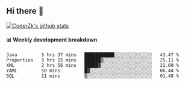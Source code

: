 ## Hi there 👋

[![CoderZk's github stats](https://github-readme-stats.vercel.app/api?username=zhoukuo123&show_icons=true&count_private=true)](https://github.com/anuraghazra/github-readme-stats)

#### :bar_chart: Weekly development breakdown

<!--START_SECTION:waka-->
```text
Java         5 hrs 37 mins   ███████████░░░░░░░░░░░░░░   43.47 % 
Properties   3 hrs 15 mins   ██████▒░░░░░░░░░░░░░░░░░░   25.11 % 
XML          2 hrs 56 mins   █████▓░░░░░░░░░░░░░░░░░░░   22.69 % 
YAML         50 mins         █▓░░░░░░░░░░░░░░░░░░░░░░░   06.44 % 
SQL          11 mins         ▒░░░░░░░░░░░░░░░░░░░░░░░░   01.49 % 
```
<!--END_SECTION:waka-->
